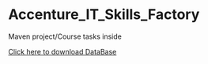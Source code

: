# Accenture_IT_Skills_Factory
Maven project/Course tasks inside

<a href="https://cloud.mail.ru/public/2Hf7/2WEHvgY8A" target="_blank">Click here to download DataBase</a>
